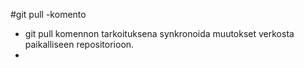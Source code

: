 #git pull -komento

- git pull komennon tarkoituksena synkronoida muutokset verkosta paikalliseen repositorioon.
- 
